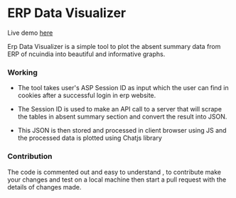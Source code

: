# ERP Data Visualizer

Live demo [here](https://pushpendersaini0.github.io/erp-data-visualizer/)

Erp Data Visualizer is a simple tool to plot the absent summary data from ERP of ncuindia into beautiful and informative graphs.

### Working

* The tool takes user's ASP Session ID as input which the user can find in cookies after a successful login in erp website.

* The Session ID is used to make an API call to a server that will scrape the tables in absent summary section and convert the result into JSON.

* This JSON is then stored and processed in client browser using JS and the processed data is plotted using Chatjs library

### Contribution

The code is commented out and easy to understand , to contribute make your changes and test on a local machine then start a pull request with the details of changes made.